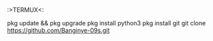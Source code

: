 :>TERMUX<:

pkg update && pkg upgrade
pkg install python3
pkg install git
git clone https://github.com/Banginye-09s.git
